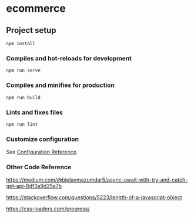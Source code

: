 # ecommerce

## Project setup
```
npm install
```

### Compiles and hot-reloads for development
```
npm run serve
```

### Compiles and minifies for production
```
npm run build
```

### Lints and fixes files
```
npm run lint
```

### Customize configuration
See [Configuration Reference](https://cli.vuejs.org/config/).

### Other Code Reference
https://medium.com/@biplavmazumdar5/async-await-with-try-and-catch-get-api-8df3a9d25a7b

https://stackoverflow.com/questions/5223/length-of-a-javascript-object

https://css-loaders.com/progress/
